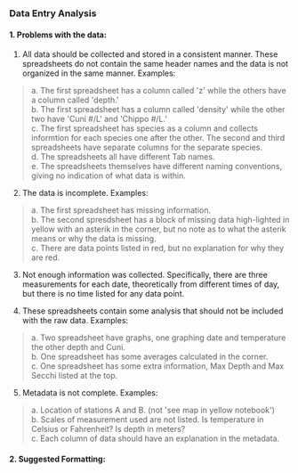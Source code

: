 ### Data Entry Analysis

#### 1. Problems with the data:

1. All data should be collected and stored in a consistent manner. These spreadsheets do not contain the same header names and
the data is not organized in the same manner. Examples:
>a. The first spreadsheet has a column called 'z' while the others have a column called 'depth.'  
>b. The first spreadsheet has a column called 'density' while the other two have 'Cuni #/L' and 'Chippo #/L.'  
>c. The first spreadsheet has species as a column and collects informtion for each species one after the other. The second and third
spreadsheets have separate columns for the separate species.  
>d. The spreadsheets all have different Tab names.  
>e. The spreadsheets themselves have different naming conventions, giving no indication of what data is within.   

2. The data is incomplete. Examples:
>a. The first spreadsheet has missing information.  
>b. The second spresdsheet has a block of missing data high-lighted in yellow with an asterik in the corner, but no note as to what the 
asterik means or why the data is missing.  
>c. There are data points listed in red, but no explanation for why they are red.  

3. Not enough information was collected. Specifically, there are three measurements for each date, theoretically from different times of 
day, but there is no time listed for any data point. 

4. These spreadsheets contain some analysis that should not be included with the raw data. Examples:
>a. Two spreadsheet have graphs, one graphing date and temperature the other depth and Cuni.   
>b. One spreadsheet has some averages calculated in the corner.  
>c. One spreadsheet has some extra information, Max Depth and Max Secchi listed at the top.  

5. Metadata is not complete. Examples:
>a. Location of stations A and B. (not 'see  map in yellow notebook')  
>b. Scales of measurement used are not listed. Is temperature in Celsius or Fahrenheit? Is depth in meters?  
>c. Each column of data should have an explanation in the metadata.  

#### 2. Suggested Formatting:

